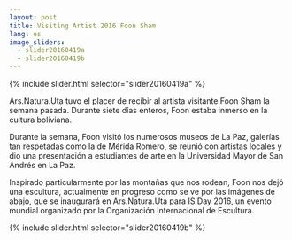 ```yaml
---
layout: post
title: Visiting Artist 2016 Foon Sham
lang: es
image_sliders:
  - slider20160419a
  - slider20160419b
---
```


{% include slider.html selector="slider20160419a" %}

Ars.Natura.Uta tuvo el placer de recibir al artista visitante Foon Sham la semana pasada. Durante siete días enteros, Foon estaba inmerso en la cultura boliviana.

Durante la semana, Foon visitó los numerosos museos de La Paz, galerías tan respetadas como la de Mérida Romero, se reunió con artistas locales y dio una presentación a estudiantes de arte en la Universidad Mayor de San Andrés en La Paz.

Inspirado particularmente por las montañas que nos rodean, Foon nos dejó una escultura, actualmente en progreso como se ve por las imágenes de abajo, que se inaugurará en Ars.Natura.Uta para IS Day 2016, un evento mundial organizado por la Organización Internacional de Escultura.

{% include slider.html selector="slider20160419b" %}
